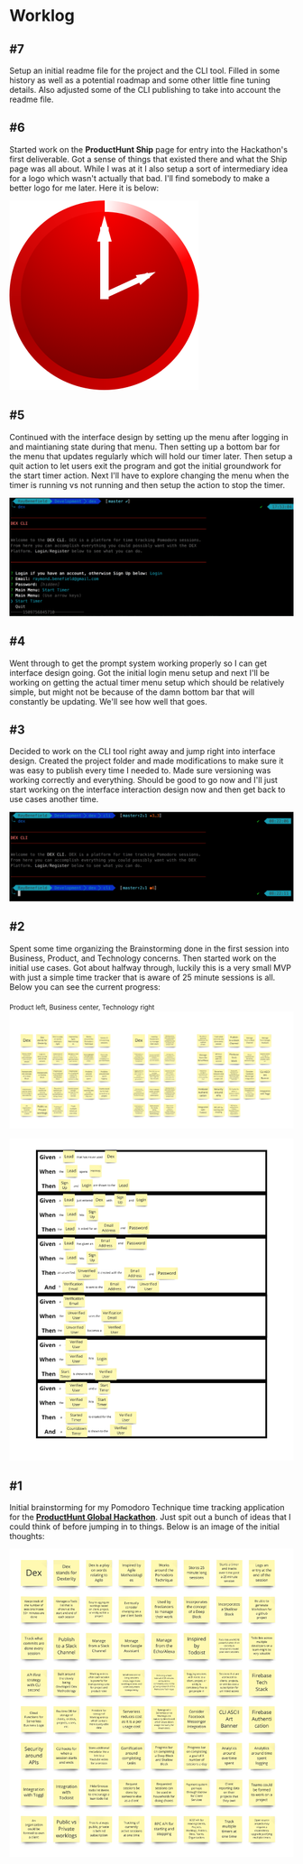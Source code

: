 # Worklog

## #7

Setup an initial readme file for the project and the CLI tool. Filled in some
history as well as a potential roadmap and some other little fine tuning
details. Also adjusted some of the CLI publishing to take into account the
readme file.


## #6

Started work on the **ProductHunt Ship** page for entry into the Hackathon's
first deliverable. Got a sense of things that existed there and what the Ship
page was all about. While I was at it I also setup a sort of intermediary idea
for a logo which wasn't actually that bad. I'll find somebody to make a better
logo for me later. Here it is below:

![Initial Logo](./images/logo.png)


## #5

Continued with the interface design by setting up the menu after logging in and
maintianing state during that menu. Then setting up a bottom bar for the menu
that updates regularly which will hold our timer later. Then setup a quit action
to let users exit the program and got the initial groundwork for the start timer
action. Next I'll have to explore changing the menu when the timer is running
vs not running and then setup the action to stop the timer.

![Interface Design #2](./images/Interface-Design-2.png)


## #4

Went through to get the prompt system working properly so I can get interface
design going. Got the initial login menu setup and next I'll be working on
getting the actual timer menu setup which should be relatively simple, but might
not be because of the damn bottom bar that will constantly be updating. We'll
see how well that goes.


## #3

Decided to work on the CLI tool right away and jump right into interface design.
Created the project folder and made modifications to make sure it was easy to
publish every time I needed to. Made sure versioning was working correctly and
everything. Should be good to go now and I'll just start working on the
interface interaction design now and then get back to use cases another time.

![Interface Design #1](./images/Interface-Design-1.png)


## #2

Spent some time organizing the Brainstorming done in the first session into
Business, Product, and Technology concerns. Then started work on the initial use
cases. Got about halfway through, luckily this is a very small MVP with just a
simple time tracker that is aware of 25 minute sessions is all. Below you can
see the current progress:

<sub>Product left, Business center, Technology right</sub>
![Product, Business, Technology](./images/Business-Product-Technology.jpg)

![Use Cases #1](./images/Use-Cases-1.jpg)


## #1

Initial brainstorming for my Pomodoro Technique time tracking application for
the [**ProductHunt Global Hackathon**](https://www.producthunt.com/hackathon).
Just spit out a bunch of ideas that I could think of before jumping in to
things. Below is an image of the initial thoughts:

![Initial Brainstorming](./images/Initial-Brainstorming.jpg)
